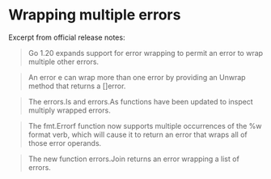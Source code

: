# Wrapping multiple errors

Excerpt from official release notes:

> Go 1.20 expands support for error wrapping to permit an error to wrap multiple other errors.

> An error e can wrap more than one error by providing an Unwrap method that returns a []error.

> The errors.Is and errors.As functions have been updated to inspect multiply wrapped errors.

> The fmt.Errorf function now supports multiple occurrences of the %w format verb, which will cause it to return an error that wraps all of those error operands.

> The new function errors.Join returns an error wrapping a list of errors.
